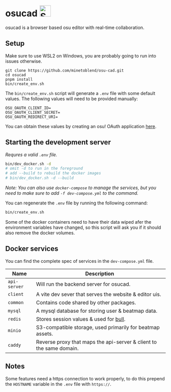 # osucad <a href='https://ko-fi.com/maarvin' target='_blank'><img height='35' style='border:0px;height:35px;' src='https://img.shields.io/badge/Kofi-F16061.svg?logo=ko-fi&logoColor=white' border='0' alt='Support me on ko-fi.com' /></a>

osucad is a browser based osu editor with real-time collaboration.

## Setup

Make sure to use WSL2 on Windows, you are probably going to run into issues otherwise.

```
git clone https://github.com/minetoblend/osu-cad.git
cd osucad
pnpm install
bin/create_env.sh
```

The `bin/create_env.sh` script will generate a `.env` file with some default values. The following values will need to 
be provided manually:

```
OSU_OAUTH_CLIENT_ID=
OSU_OAUTH_CLIENT_SECRET=
OSU_OAUTH_REDIRECT_URI=
```
You can obtain these values by creating an osu! OAuth application [here](https://osu.ppy.sh/home/account/edit#oauth).

## Starting the development server

*Requres a valid `.env` file.*

```bash
bin/dev_docker.sh -d
# omit -d to run in the foreground
# add --build to rebuild the docker images
# bin/dev_docker.sh -d --build
```

*Note: You can also use `docker-compose` to manage the services, but you need to make sure to add `-f dev-compose.yml` 
to the command.*

You can regenerate the `.env` file by running the following command:
```bash
bin/create_env.sh
```
Some of the docker containers need to have their data wiped afer the environment variables have changed, so this script 
will ask you if it should also remove the docker volumes.

## Docker services
You can find the complete spec of services in the `dev-compose.yml` file.

| Name         | Description                                                                   |
|--------------|-------------------------------------------------------------------------------|
| `api-server` | Will run the backend server for osucad.                                       |
| `client`     | A vite dev sever that serves the website & editor uis.                        |
| `common`     | Contains code shared by other packages.                                       |
| `mysql`      | A mysql database for storing user & beatmap data.                             |
| `redis`      | Stores session values & used for [bull](https://github.com/OptimalBits/bull). |
| `minio`      | S3-compatible storage, used primarily for beatmap assets.                     |
| `caddy`      | Reverse proxy that maps the api-server & client to the same domain.           |

## Notes

Some features need a https connection to work properly, to do this prepend the `HOSTNAME` variable in the `.env` file
with `https://`.
